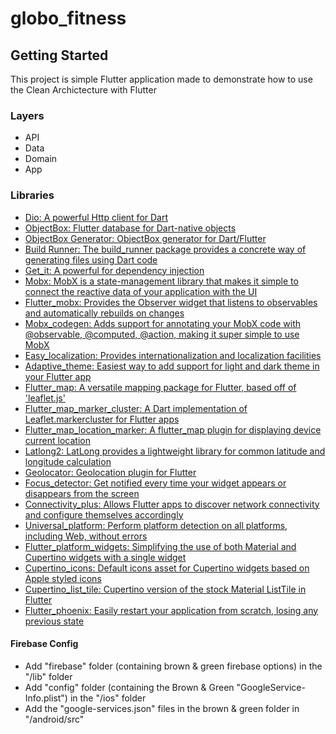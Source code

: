 # globo_fitness

## Getting Started

This project is simple Flutter application made to demonstrate how to use the Clean Archictecture with Flutter

### Layers

- API
- Data
- Domain
- App

### Libraries

- [Dio: A powerful Http client for Dart](https://pub.dev/packages/dio)
- [ObjectBox: Flutter database for Dart-native objects](https://pub.dev/packages/objectbox)
- [ObjectBox Generator: ObjectBox generator for Dart/Flutter](https://pub.dev/packages/objectbox_generator)
- [Build Runner: The build_runner package provides a concrete way of generating files using Dart code](https://pub.dev/packages/build_runner)
- [Get_it: A powerful for dependency injection](https://pub.dev/packages/get_it)
- [Mobx: MobX is a state-management library that makes it simple to connect the reactive data of your application with the UI](https://pub.dev/packages/mobx)
- [Flutter_mobx: Provides the Observer widget that listens to observables and automatically rebuilds on changes](https://pub.dev/packages/flutter_mobx)
- [Mobx_codegen: Adds support for annotating your MobX code with @observable, @computed, @action, making it super simple to use MobX](https://pub.dev/packages/mobx_codegen)
- [Easy_localization: Provides internationalization and localization facilities](https://pub.dev/packages/easy_localization)
- [Adaptive_theme: Easiest way to add support for light and dark theme in your Flutter app](https://pub.dev/packages/adaptive_theme)
- [Flutter_map: A versatile mapping package for Flutter, based off of 'leaflet.js'](https://pub.dev/packages/flutter_map)
- [Flutter_map_marker_cluster: A Dart implementation of Leaflet.markercluster for Flutter apps](https://pub.dev/packages/flutter_map_marker_cluster)
- [Flutter_map_location_marker: A flutter_map plugin for displaying device current location](https://pub.dev/packages/flutter_map_location_marker)
- [Latlong2: LatLong provides a lightweight library for common latitude and longitude calculation](https://pub.dev/packages/latlong2)
- [Geolocator: Geolocation plugin for Flutter](https://pub.dev/packages/geolocator)
- [Focus_detector: Get notified every time your widget appears or disappears from the screen](https://pub.dev/packages/focus_detector)
- [Connectivity_plus: Allows Flutter apps to discover network connectivity and configure themselves accordingly](https://pub.dev/packages/connectivity_plus)
- [Universal_platform: Perform platform detection on all platforms, including Web, without errors](https://pub.dev/packages/universal_platform)
- [Flutter_platform_widgets: Simplifying the use of both Material and Cupertino widgets with a single widget](https://pub.dev/packages/flutter_platform_widgets)
- [Cupertino_icons: Default icons asset for Cupertino widgets based on Apple styled icons](https://pub.dev/packages/cupertino_icons)
- [Cupertino_list_tile: Cupertino version of the stock Material ListTile in Flutter](https://pub.dev/packages/cupertino_list_tile)
- [Flutter_phoenix: Easily restart your application from scratch, losing any previous state](https://pub.dev/packages/flutter_phoenix)

#### Firebase Config

- Add "firebase" folder (containing brown & green firebase options) in the "/lib" folder
- Add "config" folder (containing the Brown & Green "GoogleService-Info.plist") in the "/ios" folder
- Add the "google-services.json" files in the brown & green folder in "/android/src"
